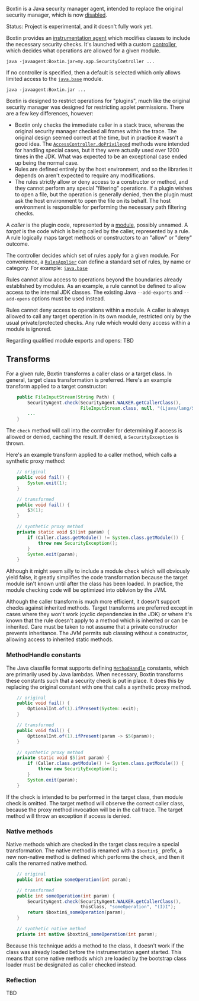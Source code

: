
Boxtin is a Java security manager agent, intended to replace the original security manager, which is now [disabled](https://openjdk.org/jeps/486).

Status: Project is experimental, and it doesn't fully work yet.

Boxtin provides an [instrumentation agent](https://docs.oracle.com/en/java/javase/24/docs/api/java.instrument/java/lang/instrument/package-summary.html) which modifies classes to include the necessary security checks. It's launched with a custom [controller](https://github.com/cojen/Boxtin/blob/main/src/main/java/org/cojen/boxtin/Controller.java), which decides what operations are allowed for a given module.

```
java -javaagent:Boxtin.jar=my.app.SecurityController ...
```

If no controller is specified, then a default is selected which only allows limited access to the [`java.base`](https://github.com/cojen/Boxtin/blob/main/src/main/java/org/cojen/boxtin/JavaBaseApplier.java) module.

```
java -javaagent:Boxtin.jar ...
```

Boxtin is designed to restrict operations for "plugins", much like the original security manager was designed for restricting applet permissions. There are a few key differences, however:

- Boxtin only checks the immediate caller in a stack trace, whereas the original security manager checked all frames within the trace. The original design seemed correct at the time, but in practice it wasn't a good idea. The [`AccessController.doPrivileged`](https://docs.oracle.com/en/java/javase/23/docs/api/java.base/java/security/AccessController.html) methods were intended for handling special cases, but it they were actually used over 1200 times in the JDK. What was expected to be an exceptional case ended up being the normal case.
- Rules are defined entirely by the host environment, and so the libraries it depends on aren't expected to require any modifications.
- The rules strictly allow or deny access to a constructor or method, and they cannot perform any special "filtering" operations. If a plugin wishes to open a file, but the operation is generally denied, then the plugin must ask the host environment to open the file on its behalf. The host environment is responsible for performing the necessary path filtering checks.

A _caller_ is the plugin code, represented by a [module](https://docs.oracle.com/en/java/javase/24/docs/api/java.base/java/lang/Module.html), possibly unnamed. A _target_ is the code which is being called by the caller, represented by a rule. A rule logically maps target methods or constructors to an "allow" or "deny" outcome.

The controller decides which set of rules apply for a given module. For convenience, a [`RulesApplier`](https://github.com/cojen/Boxtin/blob/main/src/main/java/org/cojen/boxtin/RulesApplier.java) can define a standard set of rules, by name or category. For example: [`java.base`](https://github.com/cojen/Boxtin/blob/main/src/main/java/org/cojen/boxtin/JavaBaseApplier.java)

Rules cannot allow access to operations beyond the boundaries already established by modules. As an example, a rule cannot be defined to allow access to the internal JDK classes. The existing Java `--add-exports` and `--add-opens` options must be used instead.

Rules cannot deny access to operations within a module. A caller is always allowed to call any target operation in its own module, restricted only by the usual private/protected checks. Any rule which would deny access within a module is ignored.

Regarding qualified module exports and opens: TBD

## Transforms

For a given rule, Boxtin transforms a caller class or a target class. In general, target class transformation is preferred. Here's an example transform applied to a target constructor:

```java
    public FileInputStream(String Path) {
        SecurityAgent.check(SecurityAgent.WALKER.getCallerClass(),
                            FileInputStream.class, null, "(Ljava/lang/String;)V");
        ...
    }
```

The `check` method will call into the controller for determining if access is allowed or denied, caching the result. If denied, a `SecurityException` is thrown.

Here's an example transform applied to a caller method, which calls a synthetic proxy method:

```java
    // original
    public void fail() {
        System.exit(1);
    }

    // transformed
    public void fail() {
        $3(1);
    }

    // synthetic proxy method
    private static void $3(int param) {
        if (Caller.class.getModule() != System.class.getModule()) {
            throw new SecurityException();
        }
        System.exit(param);
    }
```

Although it might seem silly to include a module check which will obviously yield false, it greatly simplifies the code transformation because the target module isn't known until after the class has been loaded. In practice, the module checking code will be optimized into oblivion by the JVM.

Although the caller transform is much more efficient, it doesn't support checks against inherited methods. Target transforms are preferred except in cases where they won't work (cyclic dependencies in the JDK) or where it's known that the rule doesn't apply to a method which is inherited or can be inherited. Care must be taken to not assume that a private constructor prevents inheritance. The JVM permits sub classing without a constructor, allowing access to inherited static methods.

### MethodHandle constants

The Java classfile format supports defining [`MethodHandle`](https://docs.oracle.com/javase/specs/jvms/se24/html/jvms-4.html#jvms-4.4.8) constants, which are primarily used by Java lambdas. When necessary, Boxtin transforms these constants such that a security check is put in place. It does this by replacing the original constant with one that calls a synthetic proxy method.

```java
    // original
    public void fail() {
        OptionalInt.of(1).ifPresent(System::exit);
    }

    // transformed
    public void fail() {
        OptionalInt.of(1).ifPresent(param -> $5(param));
    }

    // synthetic proxy method
    private static void $5(int param) {
        if (Caller.class.getModule() != System.class.getModule()) {
            throw new SecurityException();
        }
        System.exit(param);
    }
```

If the check is intended to be performed in the target class, then module check is omitted. The target method will observe the correct caller class, because the proxy method invocation will be in the call trace. The target method will throw an exception if access is denied.

### Native methods

Native methods which are checked in the target class require a special transformation. The native method is renamed with a `$boxtin$_` prefix, a new non-native method is defined which performs the check, and then it calls the renamed native method.

```java
    // original
    public int native someOperation(int param);

    // transformed
    public int someOperation(int param) {
        SecurityAgent.check(SecurityAgent.WALKER.getCallerClass(),
                            thisClass, "someOperation", "(I)I");
        return $boxtin$_someOperation(param);
    }

    // synthetic native method
    private int native $boxtin$_someOperation(int param);
```

Because this technique adds a method to the class, it doesn't work if the class was already loaded before the instrumentation agent started. This means that some native methods which are loaded by the bootstrap class loader must be designated as caller checked instead.

### Reflection

TBD

